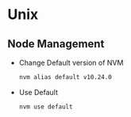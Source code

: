 # Unix

## Node Management

- Change Default version of NVM

  ```bash
  nvm alias default v10.24.0
  ```

- Use Default

  ```zsh
  nvm use default
  ```

  